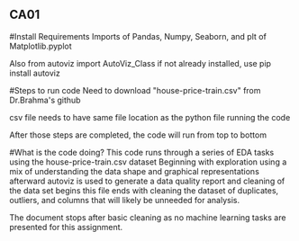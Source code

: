 ## CA01

#Install Requirements
Imports of Pandas, Numpy, Seaborn, and plt of Matplotlib.pyplot

Also from autoviz import AutoViz_Class
if not already installed, use pip install autoviz



#Steps to run code
Need to download "house-price-train.csv" from Dr.Brahma's github

csv file needs to have same file location as the python file running the code

After those steps are completed, the code will run from top to bottom

#What is the code doing?
This code runs through a series of EDA tasks using the house-price-train.csv dataset
Beginning with exploration using a mix of understanding the data shape and graphical representations
afterward autoviz is used to generate a data quality report and cleaning of the data set begins
this file ends with cleaning the dataset of duplicates, outliers, and columns that will likely be
unneeded for analysis.

The document stops after basic cleaning as no machine learning tasks are presented for this assignment.
